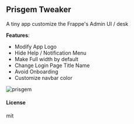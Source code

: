 ## Prisgem Tweaker

A tiny app customize the Frappe's Admin UI / desk 


**Features**:
* Modify App Logo
* Hide Help / Notification Menu
* Make Full width by default
* Change Login Page Title Name
* Avoid Onboarding 
* Customize navbar color

![prisgem](https://github.com/harivigneshG/Prisgem/assets/60092946/f9f5cb34-6918-4329-bdfe-259637e1454c)


#### License

mit
